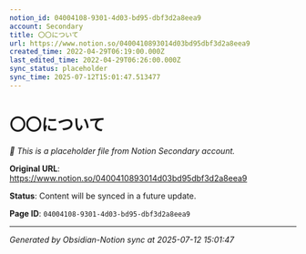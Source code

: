 ```yaml
---
notion_id: 04004108-9301-4d03-bd95-dbf3d2a8eea9
account: Secondary
title: 〇〇について
url: https://www.notion.so/0400410893014d03bd95dbf3d2a8eea9
created_time: 2022-04-29T06:19:00.000Z
last_edited_time: 2022-04-29T06:26:00.000Z
sync_status: placeholder
sync_time: 2025-07-12T15:01:47.513477
---
```


# 〇〇について

*🔄 This is a placeholder file from Notion Secondary account.*

**Original URL**: https://www.notion.so/0400410893014d03bd95dbf3d2a8eea9

**Status**: Content will be synced in a future update.

**Page ID**: `04004108-9301-4d03-bd95-dbf3d2a8eea9`

---

*Generated by Obsidian-Notion sync at 2025-07-12 15:01:47*
